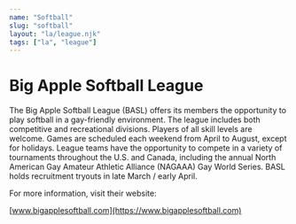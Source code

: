 ```yaml
---
name: "Softball"
slug: "softball"
layout: "la/league.njk"
tags: ["la", "league"]
---
```


# Big Apple Softball League

The Big Apple Softball League (BASL) offers its members the opportunity to play softball in a gay-friendly environment. The league includes both competitive and recreational divisions. Players of all skill levels are welcome. Games are scheduled each weekend from April to August, except for holidays. League teams have the opportunity to compete in a variety of tournaments throughout the U.S. and Canada, including the annual North American Gay Amateur Athletic Alliance (NAGAAA) Gay World Series. BASL holds recruitment tryouts in late March / early April.

For more information, visit their website:

[www.bigapplesoftball.com](https://www.bigapplesoftball.com)